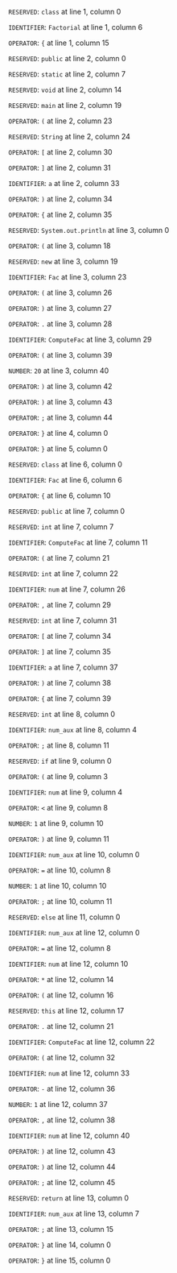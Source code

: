 
`RESERVED`: `class` at line 1, column 0

`IDENTIFIER`: `Factorial` at line 1, column 6

`OPERATOR`: `{` at line 1, column 15

`RESERVED`: `public` at line 2, column 0

`RESERVED`: `static` at line 2, column 7

`RESERVED`: `void` at line 2, column 14

`RESERVED`: `main` at line 2, column 19

`OPERATOR`: `(` at line 2, column 23

`RESERVED`: `String` at line 2, column 24

`OPERATOR`: `[` at line 2, column 30

`OPERATOR`: `]` at line 2, column 31

`IDENTIFIER`: `a` at line 2, column 33

`OPERATOR`: `)` at line 2, column 34

`OPERATOR`: `{` at line 2, column 35

`RESERVED`: `System.out.println` at line 3, column 0

`OPERATOR`: `(` at line 3, column 18

`RESERVED`: `new` at line 3, column 19

`IDENTIFIER`: `Fac` at line 3, column 23

`OPERATOR`: `(` at line 3, column 26

`OPERATOR`: `)` at line 3, column 27

`OPERATOR`: `.` at line 3, column 28

`IDENTIFIER`: `ComputeFac` at line 3, column 29

`OPERATOR`: `(` at line 3, column 39

`NUMBER`: `20` at line 3, column 40

`OPERATOR`: `)` at line 3, column 42

`OPERATOR`: `)` at line 3, column 43

`OPERATOR`: `;` at line 3, column 44

`OPERATOR`: `}` at line 4, column 0

`OPERATOR`: `}` at line 5, column 0

`RESERVED`: `class` at line 6, column 0

`IDENTIFIER`: `Fac` at line 6, column 6

`OPERATOR`: `{` at line 6, column 10

`RESERVED`: `public` at line 7, column 0

`RESERVED`: `int` at line 7, column 7

`IDENTIFIER`: `ComputeFac` at line 7, column 11

`OPERATOR`: `(` at line 7, column 21

`RESERVED`: `int` at line 7, column 22

`IDENTIFIER`: `num` at line 7, column 26

`OPERATOR`: `,` at line 7, column 29

`RESERVED`: `int` at line 7, column 31

`OPERATOR`: `[` at line 7, column 34

`OPERATOR`: `]` at line 7, column 35

`IDENTIFIER`: `a` at line 7, column 37

`OPERATOR`: `)` at line 7, column 38

`OPERATOR`: `{` at line 7, column 39

`RESERVED`: `int` at line 8, column 0

`IDENTIFIER`: `num_aux` at line 8, column 4

`OPERATOR`: `;` at line 8, column 11

`RESERVED`: `if` at line 9, column 0

`OPERATOR`: `(` at line 9, column 3

`IDENTIFIER`: `num` at line 9, column 4

`OPERATOR`: `<` at line 9, column 8

`NUMBER`: `1` at line 9, column 10

`OPERATOR`: `)` at line 9, column 11

`IDENTIFIER`: `num_aux` at line 10, column 0

`OPERATOR`: `=` at line 10, column 8

`NUMBER`: `1` at line 10, column 10

`OPERATOR`: `;` at line 10, column 11

`RESERVED`: `else` at line 11, column 0

`IDENTIFIER`: `num_aux` at line 12, column 0

`OPERATOR`: `=` at line 12, column 8

`IDENTIFIER`: `num` at line 12, column 10

`OPERATOR`: `*` at line 12, column 14

`OPERATOR`: `(` at line 12, column 16

`RESERVED`: `this` at line 12, column 17

`OPERATOR`: `.` at line 12, column 21

`IDENTIFIER`: `ComputeFac` at line 12, column 22

`OPERATOR`: `(` at line 12, column 32

`IDENTIFIER`: `num` at line 12, column 33

`OPERATOR`: `-` at line 12, column 36

`NUMBER`: `1` at line 12, column 37

`OPERATOR`: `,` at line 12, column 38

`IDENTIFIER`: `num` at line 12, column 40

`OPERATOR`: `)` at line 12, column 43

`OPERATOR`: `)` at line 12, column 44

`OPERATOR`: `;` at line 12, column 45

`RESERVED`: `return` at line 13, column 0

`IDENTIFIER`: `num_aux` at line 13, column 7

`OPERATOR`: `;` at line 13, column 15

`OPERATOR`: `}` at line 14, column 0

`OPERATOR`: `}` at line 15, column 0
